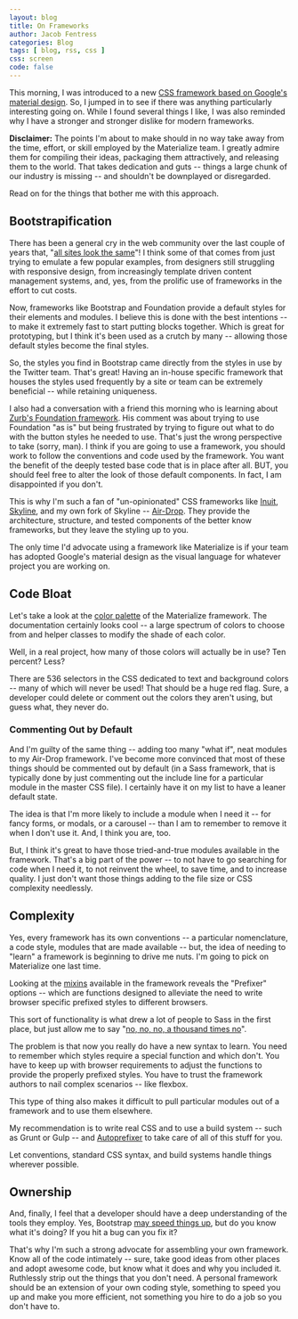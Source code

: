 ```yaml
---
layout: blog
title: On Frameworks
author: Jacob Fentress
categories: Blog
tags: [ blog, rss, css ]
css: screen
code: false
---
```


This morning, I was introduced to a new [CSS framework based on Google's material design](http://materializecss.com). So, I jumped in to see if there was anything particularly interesting going on. While I found several things I like, I was also reminded why I have a stronger and stronger dislike for modern frameworks.

**Disclaimer:** The points I'm about to make should in no way take away from the time, effort, or skill employed by the Materialize team. I greatly admire them for compiling their ideas, packaging them attractively, and releasing them to the world. That takes dedication and guts -- things a large chunk of our industry is missing -- and shouldn't be downplayed or disregarded.

Read on for the things that bother me with this approach.

## Bootstrapification

There has been a general cry in the web community over the last couple of years that, "[all sites look the same](https://twitter.com/timcaynes/status/554593526034731008)"! I think some of that comes from just trying to emulate a few popular examples, from designers still struggling with responsive design, from increasingly template driven content management systems, and, yes, from the prolific use of frameworks in the effort to cut costs.

Now, frameworks like Bootstrap and Foundation provide a default styles for their elements and modules. I believe this is done with the best intentions -- to make it extremely fast to start putting blocks together. Which is great for prototyping, but I think it's been used as a crutch by many -- allowing those default styles become the final styles.

So, the styles you find in Bootstrap came directly from the styles in use by the Twitter team. That's great! Having an in-house specific framework that houses the styles used frequently by a site or team can be extremely beneficial -- while retaining uniqueness.

I also had a conversation with a friend this morning who is learning about [Zurb's Foundation framework](http://foundation.zurb.com). His comment was about trying to use Foundation "as is" but being frustrated by trying to figure out what to do with the button styles he needed to use. That's just the wrong perspective to take (sorry, man). I think if you are going to use a framework, you should work to follow the conventions and code used by the framework. You want the benefit of the deeply tested base code that is in place after all. BUT, you should feel free to alter the look of those default components. In fact, I am disappointed if you don't.

This is why I'm such a fan of "un-opinionated" CSS frameworks like [Inuit](http://inuitcss.com), [Skyline](http://skyline.is), and my own fork of Skyline -- [Air-Drop](https://github.com/guerillalabs/air-drop). They provide the architecture, structure, and tested components of the better know frameworks, but they leave the styling up to you.

The only time I'd advocate using a framework like Materialize is if your team has adopted Google's material design as the visual language for whatever project you are working on.

## Code Bloat

Let's take a look at the [color palette](http://materializecss.com/color.html) of the Materialize framework. The documentation certainly looks cool -- a large spectrum of colors to choose from and helper classes to modify the shade of each color.

Well, in a real project, how many of those colors will actually be in use? Ten percent? Less?

There are 536 selectors in the CSS dedicated to text and background colors -- many of which will never be used! That should be a huge red flag. Sure, a developer could delete or comment out the colors they aren't using, but guess what, they never do.

### Commenting Out by Default

And I'm guilty of the same thing -- adding too many "what if", neat modules to my Air-Drop framework. I've become more convinced that most of these things should be commented out by default (in a Sass framework, that is typically done by just commenting out the include line for a particular module in the master CSS file). I certainly have it on my list to have a leaner default state.

The idea is that I'm more likely to include a module when I need it -- for fancy forms, or modals, or a carousel -- than I am to remember to remove it when I don't use it. And, I think you are, too.

But, I think it's great to have those tried-and-true modules available in the framework. That's a big part of the power -- to not have to go searching for code when I need it, to not reinvent the wheel, to save time, and to increase quality. I just don't want those things adding to the file size or CSS complexity needlessly.

## Complexity

Yes, every framework has its own conventions -- a particular nomenclature, a code style, modules that are made available -- but, the idea of needing to "learn" a framework is beginning to drive me nuts. I'm going to pick on Materialize one last time.

Looking at the [mixins](http://materializecss.com/sass.html) available in the framework reveals the "Prefixer" options -- which are functions designed to alleviate the need to write browser specific prefixed styles to different browsers.

This sort of functionality is what drew a lot of people to Sass in the first place, but just allow me to say "[no, no, no, a thousand times no](http://giphy.com/gifs/no-arrested-development-michael-bluth-js3SsYYvMiWLC)".

The problem is that now you really do have a new syntax to learn. You need to remember which styles require a special function and which don't. You have to keep up with browser requirements to adjust the functions to provide the properly prefixed styles. You have to trust the framework authors to nail complex scenarios -- like flexbox.

This type of thing also makes it difficult to pull particular modules out of a framework and to use them elsewhere.

My recommendation is to write real CSS and to use a build system -- such as Grunt or Gulp -- and [Autoprefixer](http://css-tricks.com/autoprefixer/) to take care of all of this stuff for you.

Let conventions, standard CSS syntax, and build systems handle things wherever possible.

## Ownership

And, finally, I feel that a developer should have a deep understanding of the tools they employ. Yes, Bootstrap [may speed things up](https://twitter.com/brad_frost/status/559902179730157568), but do you know what it's doing? If you hit a bug can you fix it?

That's why I'm such a strong advocate for assembling your own framework. Know all of the code intimately -- sure, take good ideas from other places and adopt awesome code, but know what it does and why you included it. Ruthlessly strip out the things that you don't need. A personal framework should be an extension of your own coding style, something to speed you up and make you more efficient, not something you hire to do a job so you don't have to.